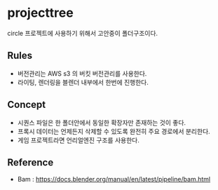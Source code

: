 # projecttree
circle 프로젝트에 사용하기 위해서 고안중이 폴더구조이다.

## Rules
- 버전관리는 AWS s3 의 버킷 버전관리를 사용한다.
- 라이팅, 렌더링을 블렌더 내부에서 한번에 진행한다.

## Concept
- 시퀀스 파일은 한 폴더안에서 동일한 확장자만 존재하는 것이 좋다.
- 프록시 데이터는 언제든지 삭제할 수 있도록 완전히 주요 경로에서 분리한다.
- 게임 프로젝트라면 언리얼엔진 구조를 사용한다.

## Reference
- Bam : https://docs.blender.org/manual/en/latest/pipeline/bam.html